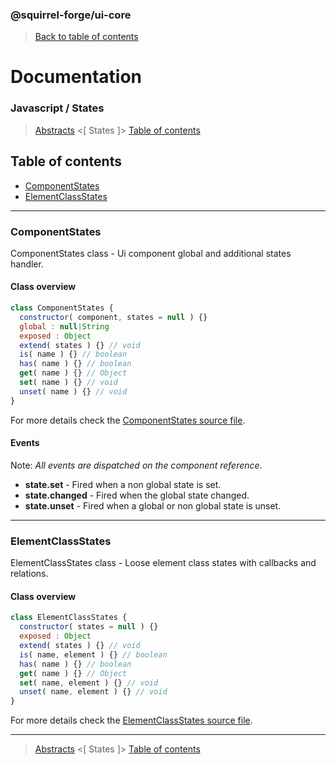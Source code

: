 ### @squirrel-forge/ui-core
> [Back to table of contents](../README.md#table-of-contents)

# Documentation
### Javascript / States
> [Abstracts](Abstracts.md) <[ States ]> [Table of contents](../README.md#table-of-contents)

## Table of contents
 - [ComponentStates](#componentstates)
 - [ElementClassStates](#elementclassstates)

---

### ComponentStates
ComponentStates class - Ui component global and additional states handler.

#### Class overview
```javascript
class ComponentStates {
  constructor( component, states = null ) {}
  global : null|String
  exposed : Object
  extend( states ) {} // void
  is( name ) {} // boolean
  has( name ) {} // boolean
  get( name ) {} // Object
  set( name ) {} // void
  unset( name ) {} // void
}
```
For more details check the [ComponentStates source file](../src/js/States/ComponentStates.js).

#### Events
Note: *All events are dispatched on the component reference*.
 - **state.set** - Fired when a non global state is set.
 - **state.changed** - Fired when the global state changed.
 - **state.unset** - Fired when a global or non global state is unset.

---

### ElementClassStates
ElementClassStates class - Loose element class states with callbacks and relations.

#### Class overview
```javascript
class ElementClassStates {
  constructor( states = null ) {}
  exposed : Object
  extend( states ) {} // void
  is( name, element ) {} // boolean
  has( name ) {} // boolean
  get( name ) {} // Object
  set( name, element ) {} // void
  unset( name, element ) {} // void
}
```
For more details check the [ElementClassStates source file](../src/js/States/ElementClassStates.js).

---

> [Abstracts](Abstracts.md) <[ States ]> [Table of contents](../README.md#table-of-contents)
